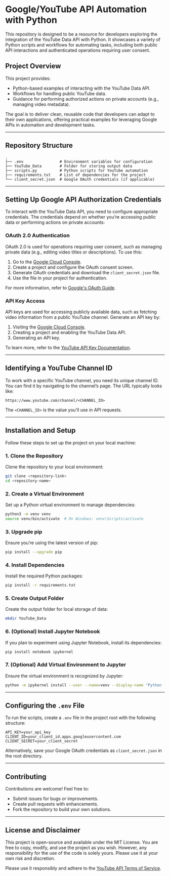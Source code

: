 # Google/YouTube API Automation with Python

This repository is designed to be a resource for developers exploring the integration of the YouTube Data API with Python. It showcases a variety of Python scripts and workflows for automating tasks, including both public API interactions and authenticated operations requiring user consent.

## Project Overview

This project provides:
- Python-based examples of interacting with the YouTube Data API.
- Workflows for handling public YouTube data.
- Guidance for performing authorized actions on private accounts (e.g., managing video metadata).

The goal is to deliver clean, reusable code that developers can adapt to their own applications, offering practical examples for leveraging Google APIs in automation and development tasks.

---

## Repository Structure

```
.
├── .env                # Environment variables for configuration
├── YouTube_Data        # Folder for storing output data
├── scripts.py          # Python scripts for YouTube automation
├── requirements.txt    # List of dependencies for the project
└── client_secret.json  # Google OAuth credentials (if applicable)
```

---

## Setting Up Google API Authorization Credentials

To interact with the YouTube Data API, you need to configure appropriate credentials. The credentials depend on whether you’re accessing public data or performing actions on private accounts:

### OAuth 2.0 Authentication

OAuth 2.0 is used for operations requiring user consent, such as managing private data (e.g., editing video titles or descriptions). To use this:
1. Go to the [Google Cloud Console](https://console.cloud.google.com/).
2. Create a project and configure the OAuth consent screen.
3. Generate OAuth credentials and download the `client_secret.json` file.
4. Use the file in your project for authentication.

For more information, refer to [Google's OAuth Guide](https://developers.google.com/identity/protocols/oauth2).

### API Key Access

API keys are used for accessing publicly available data, such as fetching video information from a public YouTube channel. Generate an API key by:
1. Visiting the [Google Cloud Console](https://console.cloud.google.com/).
2. Creating a project and enabling the YouTube Data API.
3. Generating an API key.

To learn more, refer to the [YouTube API Key Documentation](https://developers.google.com/youtube/registering_an_application).

---

## Identifying a YouTube Channel ID

To work with a specific YouTube channel, you need its unique channel ID. You can find it by navigating to the channel’s page. The URL typically looks like:

```
https://www.youtube.com/channel/<CHANNEL_ID>
```

The `<CHANNEL_ID>` is the value you’ll use in API requests.

---

## Installation and Setup

Follow these steps to set up the project on your local machine:

### 1. Clone the Repository

Clone the repository to your local environment:

```bash
git clone <repository-link>
cd <repository-name>
```

### 2. Create a Virtual Environment

Set up a Python virtual environment to manage dependencies:

```bash
python3 -m venv venv
source venv/bin/activate  # On Windows: venv\Scripts\activate
```

### 3. Upgrade pip

Ensure you’re using the latest version of pip:

```bash
pip install --upgrade pip
```

### 4. Install Dependencies

Install the required Python packages:

```bash
pip install -r requirements.txt
```

### 5. Create Output Folder

Create the output folder for local storage of data:

```bash
mkdir YouTube_Data
```

### 6. (Optional) Install Jupyter Notebook

If you plan to experiment using Jupyter Notebook, install its dependencies:

```bash
pip install notebook ipykernel
```

### 7. (Optional) Add Virtual Environment to Jupyter

Ensure the virtual environment is recognized by Jupyter:

```bash
python -m ipykernel install --user --name=venv --display-name "Python (venv)"
```


---

## Configuring the `.env` File

To run the scripts, create a `.env` file in the project root with the following structure:

```
API_KEY=your_api_key
CLIENT_ID=your_client_id.apps.googleusercontent.com
CLIENT_SECRET=your_client_secret
```

Alternatively, save your Google OAuth credentials as `client_secret.json` in the root directory.

---

## Contributing

Contributions are welcome! Feel free to:
- Submit issues for bugs or improvements.
- Create pull requests with enhancements.
- Fork the repository to build your own solutions.

---


## License and Disclaimer

This project is open-source and available under the MIT License. You are free to copy, modify, and use the project as you wish. However, any responsibility for the use of the code is solely yours. Please use it at your own risk and discretion. 

Please use it responsibly and adhere to the [YouTube API Terms of Service](https://developers.google.com/youtube/terms).
